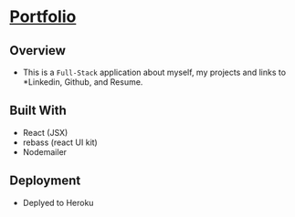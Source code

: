 # [Portfolio](https://carloortega.herokuapp.com/)

## Overview
* This is a `Full-Stack` application about myself, my projects and links to *Linkedin, Github, and Resume.

## Built With
* React (JSX)
* rebass (react UI kit)
* Nodemailer

## Deployment
* Deplyed to Heroku

